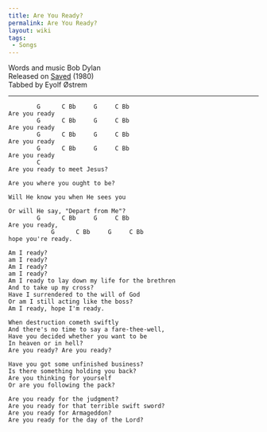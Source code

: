 ```yaml
---
title: Are You Ready?
permalink: Are You Ready?
layout: wiki
tags:
 - Songs
---
```


Words and music Bob Dylan  
Released on [Saved](Saved (Album)) (1980)  
Tabbed by Eyolf Østrem

* * * * *

            G      C Bb     G     C Bb
    Are you ready
            G      C Bb     G     C Bb
    Are you ready
            G      C Bb     G     C Bb
    Are you ready
            G      C Bb     G     C Bb
    Are you ready
            C
    Are you ready to meet Jesus?

    Are you where you ought to be?

    Will He know you when He sees you

    Or will He say, "Depart from Me"?
            G      C Bb     G     C Bb
    Are you ready,
                G      C Bb     G     C Bb
    hope you're ready.

    Am I ready?
    am I ready?
    Am I ready?
    am I ready?
    Am I ready to lay down my life for the brethren
    And to take up my cross?
    Have I surrendered to the will of God
    Or am I still acting like the boss?
    Am I ready, hope I'm ready.

    When destruction cometh swiftly
    And there's no time to say a fare-thee-well,
    Have you decided whether you want to be
    In heaven or in hell?
    Are you ready? Are you ready?

    Have you got some unfinished business?
    Is there something holding you back?
    Are you thinking for yourself
    Or are you following the pack?

    Are you ready for the judgment?
    Are you ready for that terrible swift sword?
    Are you ready for Armageddon?
    Are you ready for the day of the Lord?
